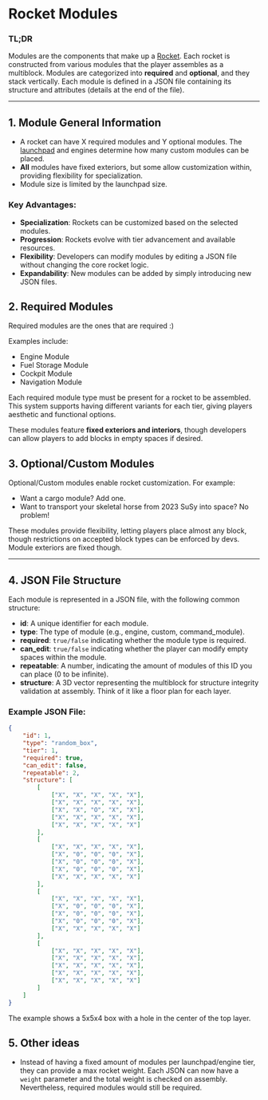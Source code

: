# Rocket Modules

### TL;DR

Modules are the components that make up a [Rocket](Rocket.md). Each rocket is constructed from various modules that the player assembles as a multiblock. Modules are categorized into **required** and **optional**, and they stack vertically. Each module is defined in a JSON file containing its structure and attributes (details at the end of the file).

---

## 1. Module General Information

- A rocket can have X required modules and Y optional modules. The [launchpad](Launchpad.md) and engines determine how many custom modules can be placed.
- **All** modules have fixed exteriors, but some allow customization within, providing flexibility for specialization.
- Module size is limited by the launchpad size.
  
### Key Advantages:
- **Specialization**: Rockets can be customized based on the selected modules.
- **Progression**: Rockets evolve with tier advancement and available resources.
- **Flexibility**: Developers can modify modules by editing a JSON file without changing the core rocket logic.
- **Expandability**: New modules can be added by simply introducing new JSON files.

## 2. Required Modules

Required modules are the ones that are required :)

Examples include:

- Engine Module
- Fuel Storage Module
- Cockpit Module
- Navigation Module

Each required module type must be present for a rocket to be assembled. This system supports having different variants for each tier, giving players aesthetic and functional options.

These modules feature **fixed exteriors and interiors**, though developers can allow players to add blocks in empty spaces if desired.

## 3. Optional/Custom Modules

Optional/Custom modules enable rocket customization. For example:
- Want a cargo module? Add one.
- Want to transport your skeletal horse from 2023 SuSy into space? No problem!


These modules provide flexibility, letting players place almost any block, though restrictions on accepted block types can be enforced by devs. Module exteriors are fixed though.

---

## 4. JSON File Structure

Each module is represented in a JSON file, with the following common structure:

- **id**: A unique identifier for each module.
- **type**: The type of module (e.g., engine, custom, command_module).
- **required**: `true/false` indicating whether the module type is required.
- **can_edit**: `true/false` indicating whether the player can modify empty spaces within the module.
- **repeatable**: A number, indicating the amount of modules of this ID you can place (0 to be infinite).
- **structure**: A 3D vector representing the multiblock for structure integrity validation at assembly. Think of it like a floor plan for each layer.

### Example JSON File:

```json
{
    "id": 1,
    "type": "random_box",
    "tier": 1,
    "required": true,
    "can_edit": false,
    "repeatable": 2,
    "structure": [
        [
            ["X", "X", "X", "X", "X"],
            ["X", "X", "X", "X", "X"],
            ["X", "X", "O", "X", "X"],
            ["X", "X", "X", "X", "X"],
            ["X", "X", "X", "X", "X"]
        ],
        [
            ["X", "X", "X", "X", "X"],
            ["X", "0", "0", "0", "X"],
            ["X", "0", "0", "0", "X"],
            ["X", "0", "0", "0", "X"],
            ["X", "X", "X", "X", "X"]
        ],
        [
            ["X", "X", "X", "X", "X"],
            ["X", "0", "0", "0", "X"],
            ["X", "0", "0", "0", "X"],
            ["X", "0", "0", "0", "X"],
            ["X", "X", "X", "X", "X"]
        ],
        [
            ["X", "X", "X", "X", "X"],
            ["X", "X", "X", "X", "X"],
            ["X", "X", "X", "X", "X"],
            ["X", "X", "X", "X", "X"],
            ["X", "X", "X", "X", "X"]
        ]
    ]
}
```
The example shows a 5x5x4 box with a hole in the center of the top layer.

## 5. Other ideas

- Instead of having a fixed amount of modules per launchpad/engine tier, they can provide a max rocket weight. Each JSON can now have a `weight` parameter and the total weight is checked on assembly. Nevertheless, required modules would still be required.